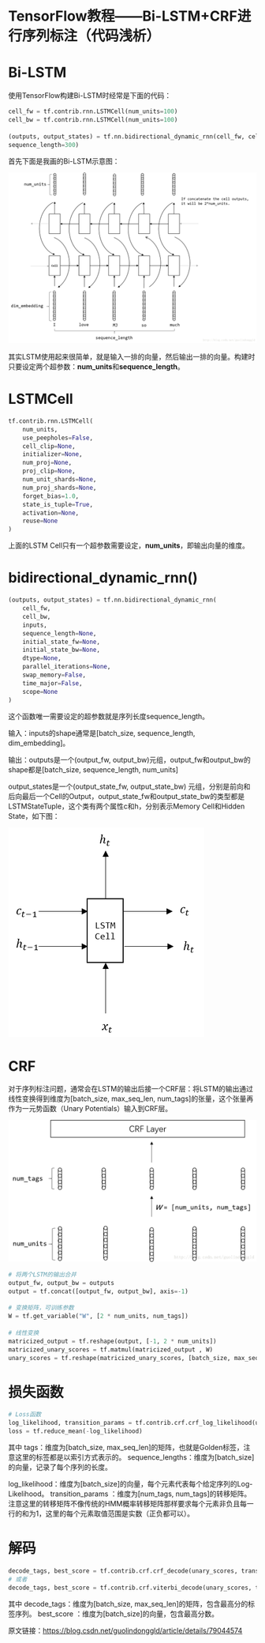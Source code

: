 # TensorFlow教程——Bi-LSTM+CRF进行序列标注（代码浅析）



# Bi-LSTM

使用TensorFlow构建Bi-LSTM时经常是下面的代码：

```python
cell_fw = tf.contrib.rnn.LSTMCell(num_units=100)
cell_bw = tf.contrib.rnn.LSTMCell(num_units=100)

(outputs, output_states) = tf.nn.bidirectional_dynamic_rnn(cell_fw, cell_bw, inputs, 
sequence_length=300)
```

首先下面是我画的Bi-LSTM示意图：

<img src="img/Bi-LSTM+CRF进行序列标注（代码浅析）/20180112165248748" alt="这里写图片描述" style="zoom:70%;" />

其实LSTM使用起来很简单，就是输入一排的向量，然后输出一排的向量。构建时只要设定两个超参数：**num_units**和**sequence_length**。

# LSTMCell

```python
tf.contrib.rnn.LSTMCell(
    num_units,
    use_peepholes=False,
    cell_clip=None,
    initializer=None,
    num_proj=None,
    proj_clip=None,
    num_unit_shards=None,
    num_proj_shards=None,
    forget_bias=1.0,
    state_is_tuple=True,
    activation=None,
    reuse=None
)
```

上面的LSTM Cell只有一个超参数需要设定，**num_units**，即输出向量的维度。

# bidirectional_dynamic_rnn()

```python
(outputs, output_states) = tf.nn.bidirectional_dynamic_rnn(
    cell_fw,
    cell_bw,
    inputs,
    sequence_length=None,
    initial_state_fw=None,
    initial_state_bw=None,
    dtype=None,
    parallel_iterations=None,
    swap_memory=False,
    time_major=False,
    scope=None
)
```

这个函数唯一需要设定的超参数就是序列长度sequence_length。

输入：inputs的shape通常是[batch_size, sequence_length, dim_embedding]。

输出：outputs是一个(output_fw, output_bw)元组，output_fw和output_bw的shape都是[batch_size, sequence_length, num_units]

output_states是一个(output_state_fw, output_state_bw) 元组，分别是前向和后向最后一个Cell的Output，output_state_fw和output_state_bw的类型都是LSTMStateTuple，这个类有两个属性c和h，分别表示Memory Cell和Hidden State，如下图：

![img](img/Bi-LSTM+CRF进行序列标注（代码浅析）/20180112160159863)

# CRF

对于序列标注问题，通常会在LSTM的输出后接一个CRF层：将LSTM的输出通过线性变换得到维度为[batch_size, max_seq_len, num_tags]的张量，这个张量再作为一元势函数（Unary Potentials）输入到CRF层。

<img src="img/Bi-LSTM+CRF进行序列标注（代码浅析）/20180308170043894" alt="img" style="zoom:67%;" />

```python
# 将两个LSTM的输出合并
output_fw, output_bw = outputs
output = tf.concat([output_fw, output_bw], axis=-1)

# 变换矩阵，可训练参数
W = tf.get_variable("W", [2 * num_units, num_tags])

# 线性变换
matricized_output = tf.reshape(output, [-1, 2 * num_units])
matricized_unary_scores = tf.matmul(matricized_output , W)
unary_scores = tf.reshape(matricized_unary_scores, [batch_size, max_seq_len, num_tags])
```

# **损失函数**

```python
# Loss函数
log_likelihood, transition_params = tf.contrib.crf.crf_log_likelihood(unary_scores, tags, sequence_lengths)
loss = tf.reduce_mean(-log_likelihood)
```

其中
tags：维度为[batch_size, max_seq_len]的矩阵，也就是Golden标签，注意这里的标签都是以索引方式表示的。
sequence_lengths：维度为[batch_size]的向量，记录了每个序列的长度。

log_likelihood：维度为[batch_size]的向量，每个元素代表每个给定序列的Log-Likelihood。
transition_params ：维度为[num_tags, num_tags]的转移矩阵。注意这里的转移矩阵不像传统的HMM概率转移矩阵那样要求每个元素非负且每一行的和为1，这里的每个元素取值范围是实数（正负都可以）。

# 解码

```python
decode_tags, best_score = tf.contrib.crf.crf_decode(unary_scores, transition_params, sequence_lengths)
# 或者
decode_tags, best_score = tf.contrib.crf.viterbi_decode(unary_scores, transition_params)
```

其中
decode_tags：维度为[batch_size, max_seq_len]的矩阵，包含最高分的标签序列。
best_score ：维度为[batch_size]的向量，包含最高分数。



原文链接：https://blog.csdn.net/guolindonggld/article/details/79044574

